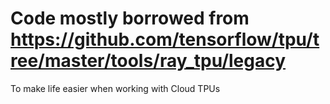 # Code mostly borrowed from https://github.com/tensorflow/tpu/tree/master/tools/ray_tpu/legacy

To make life easier when working with Cloud TPUs